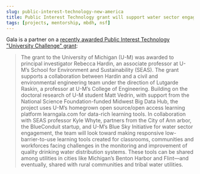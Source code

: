 ```yaml
---
slug: public-interest-technology-new-america
title: Public Interest Technology grant will support water sector engagement
tags: [projects, mentorship, mbdh, nsf]
---
```


Gala is a partner on a [recently awarded Public Interest Technology "University Challenge" grant](https://seas.umich.edu/news/big-tech-faces-scrutiny-24-universities-get-36m-major-foundations-fuel-inclusive-public):

> The grant to the University of Michigan (U-M) was awarded to principal investigator Rebecca Hardin, an associate professor at U-M’s School for Environment and Sustainability (SEAS). The grant supports a collaboration between Hardin and a civil and environmental engineering team under the direction of Lutgarde Raskin, a professor at U-M’s College of Engineering. Building on the doctoral research of U-M student Matt Vedrin, with support from the National Science Foundation-funded Midwest Big Data Hub, the project uses U-M’s homegrown open source/open access learning platform learngala.com for data-rich learning tools. In collaboration with SEAS professor Kyle Whyte, partners from the City of Ann arbor, the BlueConduit startup, and U-M’s Blue Sky Initiative for water sector engagement, the team will look toward making responsive low-barrier-to-use learning tools created for classrooms, communities and workforces facing challenges in the monitoring and improvement of quality drinking water distribution systems. These tools can be shared among utilities in cities like Michigan’s Benton Harbor and Flint—and eventually, shared with rural communities and tribal water utilities.
